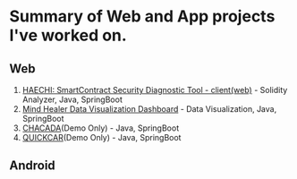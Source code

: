 # Summary of Web and App projects I've worked on.
## Web
1. [HAECHI: SmartContract Security Diagnostic Tool - client(web)](https://github.com/byunghyun23/haechi-web) - Solidity Analyzer, Java, SpringBoot
2. [Mind Healer Data Visualization Dashboard](https://github.com/byunghyun23/mindhealer) - Data Visualization, Java, SpringBoot
3. [CHACADA](http://mychacada.com/)(Demo Only) - Java, SpringBoot
4. [QUICKCAR](https://quickcar.kr/)(Demo Only) - Java, SpringBoot

## Android

